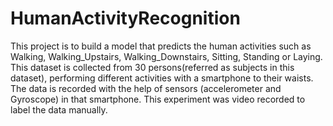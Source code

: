 # HumanActivityRecognition
This project is to build a model that predicts the human activities such as Walking, Walking_Upstairs, Walking_Downstairs, Sitting, Standing or Laying.  This dataset is collected from 30 persons(referred as subjects in this dataset), performing different activities with a smartphone to their waists. The data is recorded with the help of sensors (accelerometer and Gyroscope) in that smartphone. This experiment was video recorded to label the data manually.

